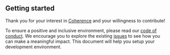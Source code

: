 ## Getting started

Thank you for your interest in [Coherence](https://withcoherence.com) and your willingness to contribute!

To ensure a positive and inclusive environment, please read our [code of conduct](./CODE_OF_CONDUCT.md). We encourage you to explore the existing [issues](https://github.com/coherenceplatform/cnc/issues) to see how you can make a meaningful impact. This document will help you setup your development environment.